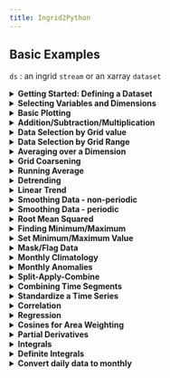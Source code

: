```yaml
---
title: Ingrid2Python
---
```


## Basic Examples

`ds` : an ingrid `stream` or an xarray `dataset`

<details> <summary><b>Getting Started: Defining a Dataset </b></summary> <p>  

[Ingrid on kage](http://kage.ldeo.columbia.edu:81/expert): 


```
%ingrid:

/ds {SOURCES .LOCAL .sst.mon.mean.nc
% Replace the time grid by an 'ingrid-friendly' (but not CF-compliant) time.
time /time (months since 1891-01-01) ordered 0.5 1 1565.5 NewEvenGRID replaceGRID
} def
ds
```

[Python in Jupyter Notebook]()

N.B., You could download the [latest COBE SSTs](ftp://ftp.cdc.noaa.gov/Datasets/COBE/sst.mon.mean.nc') and then open it directly: `xr.open_dataset('sst.mon.mean.nc')`

```
#python:

import xarray as xr
url = 'http://kage.ldeo.columbia.edu:81/SOURCES/.LOCAL/.sst.mon.mean.nc/.sst/dods'
ds = xr.open_dataset(url)
ds
```
N.B.:  A dataset/stream `ds` can contain multiple variables and grids. A dataarray/field, `da` (for example, ingrid syntax: `ds .sst` and python syntax `ds.sst`) contains a single variable. Most of the commands used in this page can be applied to both datasets and dataarrays. If commands are applied to a dataset, it is applied to all variables in that dataset.

</p> </details>

<details> <summary><b>Selecting Variables and Dimensions</b> </summary> <p>  
A dataset (stream) contains variables, grids, coordinates and metadata. These can be selected by similar methods for ingrid and python. Try selecting `.sst` and `.lon`

```
%ingrid:
ds .sst
```

```
#python:
ds.sst
```
</p> </details>

<details> <summary><b>Basic Plotting</b> </summary> <p>  
In ingrid, click on a plotting thumbnail
    
In python, we can use the built-in `xarray` quick-and-dirty plotting:
    
```
#python:
ds.sst[-1].plot()
```    
But it is nicer to have control over the size and aspect ratio, add titles, etc:

```
#python:
from matplotlib import pyplot as plt
fig = plt.figure(figsize=(8,4))
ds.sst[-1].plot()
plt.title('SSTs of the last month');
```
</p> </details>

<details> <summary><b>Addition/Subtraction/Multiplication</b> </summary> <p>  
In ingrid, compatible objects (streams, numbers) can be added together element by element

```
%ingrid:
ds .sst 273.15 add
```

In python, compatible objects (xarray datasets/dataarrays, numbers) can be added together

```
#python:
ds.sst + 273.15
```
</p> </details>

<details> <summary><b>Data Selection by Grid value</b> </summary> <p>  

```
%ingrid:
ds .sst time (Jan 1960) VALUE lat 20 VALUE
```

```
#python:
ds.sst.sel(time= '1960-01', lat=20, method='nearest').plot()
```
</p> </details>

<details> <summary><b>Data Selection by Grid Range</b> </summary> <p>  

```
%ingrid:
ds T (Jan 1982) (Dec 1995) RANGE lon 20 60 RANGE
```

```
#python:
ds.sel(time=slice('1982-01','1995-12'),lon=slice(20,60))
```
</p> </details>

<details> <summary><b>Averaging over a Dimension</b> </summary> <p>  

```
%ingrid:
ds [time] average
ds [lat lon] average
```

```
#python:
ds.mean('time')
ds.mean(['lat','lon'])

```
</p> </details>

<details> <summary><b>Grid Coarsening</b> </summary> <p>  

```
%ingrid:
ds time 12 boxAverage 
```
In python we normally use `resample` for time sampling/averaging, but we can use `coarsen` on any type of grid.
    
```
#python:
ds.coarsen(time=12,boundary='trim').mean()
```
</p> </details>

<details> <summary><b>Running Average</b> </summary> <p>  

```
%ingrid:
ds .sst time 3 runningAverage
```

```
#python:
ds.sst.rolling(time=3, center=True).mean()
```
</p> </details>

<details> <summary><b>Detrending</b></summary> <p>  

```
%ingrid:
ds .sst [time]detrend-bfl
```

```
#python:
dfit = ds.sst.polyfit('time', 1, skipna=True)
ds.sst - xr.polyval(coord=ds.time, coeffs=dfit.polyfit_coefficients)
```
</p> </details>

<details> <summary><b>Linear Trend</b></summary> <p>  

```
%ingrid:
ds .sst dup [time]detrend-bfl sub dup time last VALUE exch T first VALUE sub
```

```
#python:
dfit = ds.sst.polyfit('time', 1, skipna=True)
ds['linear_fit'] = xr.polyval(coord=ds.time, coeffs=dfit.polyfit_coefficients)
ds['trend'] = (ds.linear_fit[-1] - ds.linear_fit[0])
```
</p> </details>

<details> <summary><b>Smoothing Data - non-periodic</b></summary> <p>  

```
%ingrid:
ds .sst [time] 1 SM121
```

```
#python:
ds.sst.pad(time=1,mode='symmetric').rolling(time=3, center=True).mean().dropna('time')
```
</p> </details>

<details> <summary><b>Smoothing Data - periodic</b></summary> <p>  

```
%ingrid:
ds .sst [time] 1 SM121
```

```
#python:
ds.sst.pad(time=1, mode='wrap').rolling(time=3, center=True).mean().dropna('time')
```
</p> </details>

<details> <summary><b>Root Mean Squared</b></summary> <p>  

```
%ingrid:
ds .sst [time]rmsover
% or, removing the mean first:
ds .sst [time]rmsaover
```

```
#python:
ds.sst.std('time')
# or, removing the mean first:
(ds - ds.mean('time')).sst.std('time')
```
</p> </details>

<details> <summary><b>Finding Minimum/Maximum</b></summary> <p>  

```
%ingrid:
ds .sst [lon lat] maxover
ds .sst [time] minover
```

```
#python:
ds.sst.max(['lon','lat'])
ds.sst.min('time')
```
</p> </details>

<details> <summary><b>Set Minimum/Maximum Value</b></summary> <p>  

```
%ingrid:
ds .sst 0 max 28 min
```

```
#python:
ds.sst.clip(min=0,max=28) 
```

</p> </details>

<details> <summary><b>Mask/Flag Data</b></summary> <p>  

- Masking:

```
%ingrid:
ds .sst 10.0 maskgt
```

```
#python:
ds.sst.where(ds.sst<10)
```

- Flagging:

```
%ingrid:
ds .sst 10.0 flaglt
```

```
#python:
ds.sst.where(ds.sst>10,1.0).where(ds.sst<=10,0.0)
```
</p> </details>

<details> <summary><b>Monthly Climatology</b></summary> <p>  

```
%ingrid:
% time must be called `T`
ds .sst 
time (Jan 1950) (Dec 2019) RANGE
time /T renameGRID yearly-climatology
```

```
#python:
ds.sst.sel(time=slice('1950-01','2019-12')).groupby('time.month').mean()
```
</p> </details>

<details> <summary><b>Monthly Anomalies</b></summary> <p>  

```
%ingrid:
ds .sst 
time (Jan 1950) (Dec 2019) RANGE
time /T renameGRID yearly-anomalies
```

```
#python:
dss = ds.sel(time=slice('1950-01','2019-12'))
dss.sst.groupby('time.month') - dss.sst.groupby('time.month').mean()
```
</p> </details>


<details> <summary><b>Split-Apply-Combine</b></summary> <p>  

```
%ingrid:

ds .sst time 12 splitstreamgrid 
time (Dec) (Jan) (Feb) (Mar) (Apr) VALUES 
[time]average   
```

```
#python:

def is_amj(month):                     # define a function to select the desired months
    return (month >= 12) | (month <= 4)

ds.sst.sel(time=is_amj(ds.sst['time.month'])).groupby('time.year').mean()
```
</p> </details>

<details> <summary><b>Combining Time Segments</b></summary> <p>  

```
%ingrid:
ds .sst time /T renameGRID
  T (Jan 1949) (Dec 1958) RANGE
  yearly-anomalies
ds .sst time /T renameGRID
   T (Jan 1959) (Dec 1978) RANGE
   yearly-anomalies appendstream
ds .sst time /T renameGRID
   T (Jan 1979) (Dec 2001) RANGE
   yearly-anomalies appendstream
```

```
#python:
ds1 = ds.sst.sel(time=slice('1949-01','1958-12'))
ds2 = ds.sst.sel(time=slice('1959-01','1978-12'))
ds3 = ds.sst.sel(time=slice('1979-01','2001-12'))
xr.concat([ds1,ds2,ds3],dim='time')
```
</p> </details>

<details> <summary><b>Standardize a Time Series </b></summary> <p>  

```
%ingrid:
ds .sst 
[time]standardize
```

```
#python:
ds.sst/ds.sst.std('time')
```
</p> </details>

<details> <summary><b>Correlation</b></summary> <p>  

```
%ingrid:
ds .sst time /T renameGRID
  T (Jan 1949) (Dec 2001) RANGE
  yearly-anomalies
dup lon 190 240 RANGE lat -5 5 RANGE [lon lat]average
   [T]correlate
```

```
#python:
dsg = ds.sst.sel(time=slice('1949-01','2001-12')).groupby('time.month')
ds_anom = dsg - dsg.mean()
ds_nino34 = ds_anom.sortby('lat').sel(lon=slice(190,240),lat=slice(-5,5)).mean(['lon','lat'])
xr.corr(ds_anom,ds_nino34,'time')
```
</p> </details>

<details> <summary><b>Regression</b></summary> <p>  

```
%ingrid:
ds .sst time /T renameGRID
  T (Jan 1949) (Dec 2001) RANGE
  yearly-anomalies
dup lon 190 240 RANGE lat -5 5 RANGE [lon lat]average
   [T]standardize
mul [T]average
```

```
#python:
dsg = ds.sst.sel(time=slice('1949-01','2001-12')).groupby('time.month')
ds_anom = (dsg - dsg.mean()).drop('month')
ds_nino34 = ds_anom.sortby('lat').sel(lon=slice(190,240),lat=slice(-5,5)).mean(['lon','lat'])
(ds_anom * ds_nino34/ds_nino34.std('time')).mean('time')
```
</p> </details>

<details> <summary><b>Cosines for Area Weighting </b></summary> <p>  

```
%ingrid:
ds lat cosd
```

```
#python:
coslat = np.cos(np.deg2rad(ds.lat))
```

So we can use this to compute area weighted averages:

```
%ingrid:
ds .sst {lat cosd}[lon lat]weighted-average
```

```
#python:
weights = np.cos(np.deg2rad(ds.lat))
ds.sst.weighted(weights).mean(('lon', 'lat'))
```
</p> </details>

<details> <summary><b>Partial Derivatives</b></summary> <p>  
We prefer to use the `xgcm` package to properly keep track of the grid metrics, but here we use xarray's `differentiate` method since it is similar to ingrid's `partial` method.


```
%ingrid:
ds .sst  a:
    lat partial
    lat :a: .lat REGRID
    :a
  110000. div
```

```
#python:
ds.sst.differentiate('lat')/110000.

```
</p> </details>

<details> <summary><b>Integrals </b></summary> <p>  

```
%ingrid:
ds .sst   a:
    lon integral
    lon :a: .lon REGRID
    :a 
```

```
#python:
ds.sst.cumsum('lon')
```
</p> </details>

<details> <summary><b>Definite Integrals </b></summary> <p>  

```
%ingrid:
ds .sst [lat]average
lon 10 40 definite-integral
```

```
#python:
ds.sst.mean('lat').sel(lon=slice(10,40)).integrate('lon')
```
</p> </details>

<details> <summary><b>Convert daily data to monthly </b></summary> <p>  

```
%ingrid:
SOURCES .LOCAL .tas_day_CESM2_amip_20100101-20150101.nc .tas
time /T renameGRID
monthlyAverage
```

```
#python:    
import xarray as xr

url='http://kage.ldeo.columbia.edu:81/expert/SOURCES/.LOCAL/.tas_day_CESM2_amip_20100101-20150101.nc/.tas/dods'
ds=xr.open_dataset(url,decode_times=True)
ds = tas.sel(time = slice('2010-01-01','2014-12-31'))
ds_monthly = ds.resample(time='1M',label='left',loffset='15D').mean()
```
</p> </details>
